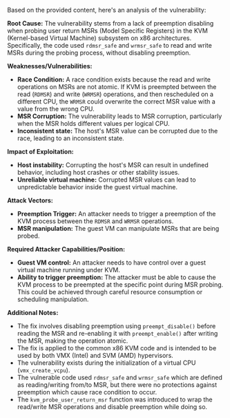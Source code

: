 Based on the provided content, here's an analysis of the vulnerability:

**Root Cause:**
The vulnerability stems from a lack of preemption disabling when probing user return MSRs (Model Specific Registers) in the KVM (Kernel-based Virtual Machine) subsystem on x86 architectures. Specifically, the code used `rdmsr_safe` and `wrmsr_safe` to read and write MSRs during the probing process, without disabling preemption.

**Weaknesses/Vulnerabilities:**
- **Race Condition:** A race condition exists because the read and write operations on MSRs are not atomic. If KVM is preempted between the read (`RDMSR`) and write (`WRMSR`) operations, and then rescheduled on a different CPU, the `WRMSR` could overwrite the correct MSR value with a value from the wrong CPU.
- **MSR Corruption:** The vulnerability leads to MSR corruption, particularly when the MSR holds different values per logical CPU.
- **Inconsistent state:** The host's MSR value can be corrupted due to the race, leading to an inconsistent state.

**Impact of Exploitation:**
- **Host instability:** Corrupting the host's MSR can result in undefined behavior, including host crashes or other stability issues.
- **Unreliable virtual machine:** Corrupted MSR values can lead to unpredictable behavior inside the guest virtual machine.

**Attack Vectors:**
- **Preemption Trigger:** An attacker needs to trigger a preemption of the KVM process between the `RDMSR` and `WRMSR` operations.
- **MSR manipulation:** The guest VM can manipulate MSRs that are being probed.

**Required Attacker Capabilities/Position:**
- **Guest VM control:** An attacker needs to have control over a guest virtual machine running under KVM.
- **Ability to trigger preemption:** The attacker must be able to cause the KVM process to be preempted at the specific point during MSR probing. This could be achieved through careful resource consumption or scheduling manipulation.

**Additional Notes:**
- The fix involves disabling preemption using `preempt_disable()` before reading the MSR and re-enabling it with `preempt_enable()` after writing the MSR, making the operation atomic.
- The fix is applied to the common x86 KVM code and is intended to be used by both VMX (Intel) and SVM (AMD) hypervisors.
- The vulnerability exists during the initialization of a virtual CPU (`vmx_create_vcpu`).
- The vulnerable code used `rdmsr_safe` and `wrmsr_safe` which are defined as reading/writing from/to MSR, but there were no protections against preemption which cause race condition to occur.
- The `kvm_probe_user_return_msr` function was introduced to wrap the read/write MSR operations and disable preemption while doing so.
